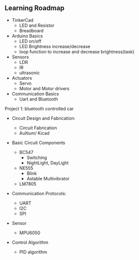 ## Learning Roadmap

- TinkerCad
    - LED and Resistor
    - Breadboard
- Arduino Basics
    - LED on/off
    - LED Brightness increase/decrease
    - loop function to increase and decrease brightness(task)
- Sensors
    - LDR
    - IR
    - ultrasonic
- Actuators
    - Servo
    - Motor and Motor drivers
- Communication Basics
    - Uart and Bluetooth

Project 1:  bluetooth controlled car

- Circuit Design and Fabrication:
    - Circuit Fabrication
    - Aultium/ Kicad
    
- Basic Circuit Components
    - BC547
        - Switching
        - NightLight, DayLight
    - NE555
        - Blink
        - Astable Multivibrator
    - LM7805
- Communication Protocols:
    - UART
    - I2C
    - SPI
- Sensor
    - MPU6050
- Control Algorithm
    - PID algorithm
